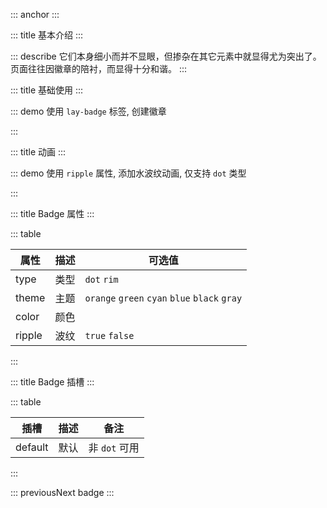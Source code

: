 ::: anchor
:::

::: title 基本介绍
:::

::: describe 它们本身细小而并不显眼，但掺杂在其它元素中就显得尤为突出了。页面往往因徽章的陪衬，而显得十分和谐。
:::

::: title 基础使用
:::

::: demo 使用 `lay-badge` 标签, 创建徽章

<template>
    <lay-badge type="dot"></lay-badge>&nbsp;
    <lay-badge type="dot" theme="orange"></lay-badge>&nbsp;
    <lay-badge type="dot" theme="green"></lay-badge>&nbsp;
    <lay-badge type="dot" theme="cyan"></lay-badge>&nbsp;
    <lay-badge type="dot" theme="blue"></lay-badge>&nbsp;
    <lay-badge type="dot" theme="black"></lay-badge>&nbsp;
    <lay-badge type="dot" theme="gray"></lay-badge>&nbsp;
    <lay-badge >赤</lay-badge>&nbsp;
    <lay-badge theme="orange">橙</lay-badge>&nbsp;
    <lay-badge theme="green">绿</lay-badge>&nbsp;
    <lay-badge theme="cyan">青</lay-badge>&nbsp;
    <lay-badge theme="blue">蓝</lay-badge>&nbsp;
    <lay-badge theme="black">黑</lay-badge>&nbsp;
    <lay-badge theme="gray">灰</lay-badge>&nbsp;
    <lay-badge type="rim">6</lay-badge>&nbsp;
    <lay-badge type="rim">Hot</lay-badge>&nbsp;
</template>

<script>
import { ref } from 'vue'

export default {
  setup() {

    return {
    }
  }
}
</script>

:::

::: title 动画
:::

::: demo 使用 `ripple` 属性, 添加水波纹动画, 仅支持 `dot` 类型
<template>
    <lay-badge type="dot" ripple></lay-badge>&nbsp;
    <lay-badge type="dot" theme="orange" ripple></lay-badge>&nbsp;
    <lay-badge type="dot" theme="green" ripple></lay-badge>&nbsp;
    <lay-badge type="dot" theme="cyan" ripple></lay-badge>&nbsp;
    <lay-badge type="dot" theme="blue" ripple></lay-badge>&nbsp;
    <lay-badge type="dot" theme="black" ripple></lay-badge>&nbsp;
    <lay-badge type="dot" color="blue" ripple></lay-badge>&nbsp;
</template>

<script>
</script>
:::


::: title Badge 属性
:::

::: table

| 属性  | 描述      | 可选值                                        |
| ----- | -------- | --------------------------------------------- |
| type  | 类型      | `dot` `rim`                                   |
| theme | 主题      | `orange` `green` `cyan` `blue` `black` `gray` |
| color | 颜色      |                                               |
| ripple| 波纹      | `true` `false`                                |

:::

::: title Badge 插槽
:::

::: table

|  插槽  | 描述  |  备注                                              |
| ----- | ---- | --------------------------------------------- |
| default  | 默认 |  非 `dot` 可用                                   |

:::

::: previousNext badge
:::